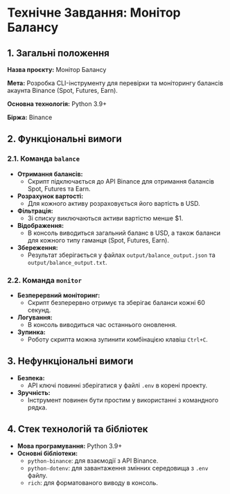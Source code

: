 # Технічне Завдання: Монітор Балансу

## 1. Загальні положення

**Назва проєкту:** Монітор Балансу

**Мета:** Розробка CLI-інструменту для перевірки та моніторингу балансів акаунта Binance (Spot, Futures, Earn).

**Основна технологія:** Python 3.9+

**Біржа:** Binance

## 2. Функціональні вимоги

### 2.1. Команда `balance`

- **Отримання балансів:**
  - Скрипт підключається до API Binance для отримання балансів Spot, Futures та Earn.
- **Розрахунок вартості:**
  - Для кожного активу розраховується його вартість в USD.
- **Фільтрація:**
  - Зі списку виключаються активи вартістю менше $1.
- **Відображення:**
  - В консоль виводиться загальний баланс в USD, а також баланси для кожного типу гаманця (Spot, Futures, Earn).
- **Збереження:**
  - Результат зберігається у файлах `output/balance_output.json` та `output/balance_output.txt`.

### 2.2. Команда `monitor`

- **Безперервний моніторинг:**
  - Скрипт безперервно отримує та зберігає баланси кожні 60 секунд.
- **Логування:**
  - В консоль виводиться час останнього оновлення.
- **Зупинка:**
  - Роботу скрипта можна зупинити комбінацією клавіш `Ctrl+C`.

## 3. Нефункціональні вимоги

- **Безпека:**
  - API ключі повинні зберігатися у файлі `.env` в корені проекту.
- **Зручність:**
  - Інструмент повинен бути простим у використанні з командного рядка.

## 4. Стек технологій та бібліотек

- **Мова програмування:** Python 3.9+
- **Основні бібліотеки:**
  - `python-binance`: для взаємодії з API Binance.
  - `python-dotenv`: для завантаження змінних середовища з `.env` файлу.
  - `rich`: для форматованого виводу в консоль.
